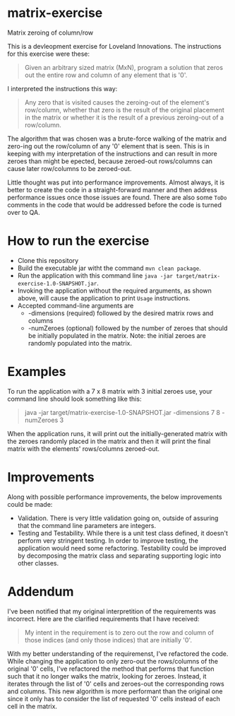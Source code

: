 # matrix-exercise
Matrix zeroing of column/row

This is a devleopment exercise for Loveland Innovations. The instructions for this exercise were these:

> Given an arbitrary sized matrix (MxN), program a solution that zeros out the entire row and column of any element that is '0'.

I interpreted the instructions this way:

> Any zero that is visited causes the zeroing-out of the element's row/column, whether that zero is the result of the original placement in the matrix or whether it is the result of a previous zeroing-out of a row/column.

The algorithm that was chosen was a brute-force walking of the matrix and zero-ing out the row/column of any '0' element that is seen. This is in keeping with my interpretation of the instructions and can result in more zeroes than might be epected, because zeroed-out rows/columns can cause later row/columns to be zeroed-out.

Little thought was put into performance improvements. Almost always, it is better to create the code in a straight-forward manner and then address performance issues once those issues are found. There are also some `ToDo` comments in the code that would be addressed before the code is turned over to QA.

# How to run the exercise
* Clone this repository
* Build the executable jar witht the command `mvn clean package`.
* Run the application with this command line `java -jar target/matrix-exercise-1.0-SNAPSHOT.jar`.
* Invoking the application without the required arguments, as shown above, will cause the application to print `Usage` instructions.
* Accepted command-line arguments are
  * -dimensions (required) followed by the desired matrix rows and columns
  * -numZeroes (optional) followed by the number of zeroes that should be initially populated in the matrix. Note: the initial zeroes are randomly populated into the matrix.

# Examples
To run the application with a 7 x 8 matrix with 3 initial zeroes use, your command line should look something like this:
> java -jar target/matrix-exercise-1.0-SNAPSHOT.jar -dimensions 7 8 -numZeroes 3

When the application runs, it will print out the initially-generated matrix with the zeroes randomly placed in the matrix and then it will print the final matrix with the elements' rows/columns zeroed-out.

# Improvements
Along with possible performance improvements, the below improvements could be made:
* Validation. There is very little validation going on, outside of assuring that the command line parameters are integers.
* Testing and Testability. While there is a unit test class defined, it doesn't perform very stringent testing. In order to improve testing, the application would need some refactoring. Testability could be improved by decomposing the matrix class and separating supporting logic into other classes.

# Addendum

I've been notified that my original interpretition of the requirements was incorrect. Here are the clarified requirements that I have received:

> My intent in the requirement is to zero out the row and column of those indices (and only those indices) that are initially '0'.

With my better understanding of the requiremenst, I've refactored the code. While changing the application to only zero-out the rows/columns of the original '0' cells, I've refactored the method that performs that function such that it no longer walks the matrix, looking for zeroes. Instead, it iterates through the list of '0' cells and zeroes-out the corresponding rows and columns. This new algorithm is more performant than the original one since it only has to consider the list of requested '0' cells instead of each cell in the matrix.
